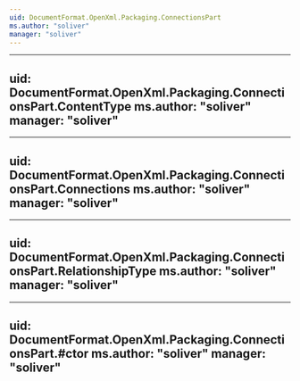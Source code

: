 ```yaml
---
uid: DocumentFormat.OpenXml.Packaging.ConnectionsPart
ms.author: "soliver"
manager: "soliver"
---
```


---
uid: DocumentFormat.OpenXml.Packaging.ConnectionsPart.ContentType
ms.author: "soliver"
manager: "soliver"
---

---
uid: DocumentFormat.OpenXml.Packaging.ConnectionsPart.Connections
ms.author: "soliver"
manager: "soliver"
---

---
uid: DocumentFormat.OpenXml.Packaging.ConnectionsPart.RelationshipType
ms.author: "soliver"
manager: "soliver"
---

---
uid: DocumentFormat.OpenXml.Packaging.ConnectionsPart.#ctor
ms.author: "soliver"
manager: "soliver"
---
